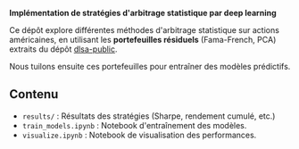 **Implémentation de stratégies d'arbitrage statistique par deep learning**

Ce dépôt explore différentes méthodes d'arbitrage statistique sur actions américaines, en utilisant les **portefeuilles résiduels** (Fama-French, PCA) extraits du dépôt [dlsa-public](https://github.com/gregzanotti/dlsa-public.git).

Nous tuilons ensuite ces portefeuilles pour entraîner des modèles prédictifs.

## Contenu
- `results/` : Résultats des stratégies (Sharpe, rendement cumulé, etc.)
- `train_models.ipynb` : Notebook d'entraînement des modèles.
- `visualize.ipynb` : Notebook de visualisation des performances.
